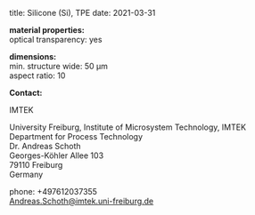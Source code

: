 title: Silicone (Si), TPE
date: 2021-03-31

__material properties:__  	
optical transparency:	yes
	 
	
__dimensions:__	  
min. structure wide:	50 µm  
aspect ratio:	10
<!--break-->
__Contact:__

IMTEK

University Freiburg, Institute of Microsystem   Technology, IMTEK  
Department for Process Technology  
Dr. Andreas Schoth  
Georges-Köhler Allee 103  
79110 Freiburg  
Germany  

phone: +497612037355  
Andreas.Schoth@imtek.uni-freiburg.de